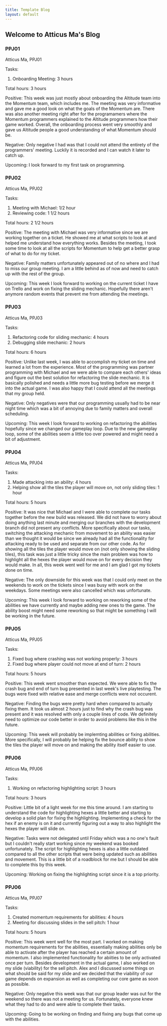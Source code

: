 ```yaml
---
title: Template Blog
layout: default
---
```


## Welcome to Atticus Ma's Blog

### PPJ01

Atticus Ma, PPJ01

Tasks: 

1. Onboarding Meeting: 3 hours

Total hours: 3 hours

Positive: This week was just mostly about onboarding the Altitude team into the Momentum team, which includes me. The meeting was very informative and gave me a good look on what the goals of the Momentum are. There was also another meeting right after for the programamers where the Momentum programmers explained to the Altitude programmers how their game worked. Overall, the onboarding process went very smoothly and gave us Altitude people a good understanding of what Momentum should be. 

Negative: Only negative I had was that I could not attend the entirety of the programmers' meeting. Luckily it is recorded and I can watch it later to catch up. 

Upcoming: I look forward to my first task on programming. 

### PPJ02

Atticus Ma, PPJ02

Tasks: 

1. Meeting with Michael: 1/2 hour
2. Reviewing code: 1 1/2 hours

Total hours: 2 1/2 hours

Positive: The meeting with Michael was very informative since we are working together on a ticket. He showed me at what scripts to look at and helped me understand how everything works. Besides the meeting, I took some time to look at all the scripts for Momentum to help get a better grasp of what to do for my ticket. 

Negative: Family matters unfortunately appeared out of no where and I had to miss our group meeting. I am a little behind as of now and need to catch up with the rest of the group. 

Upcoming: This week I look forward to working on the current ticket I have on Trello and work on fixing the sliding mechanic. Hopefully there aren't anymore random events that prevent me from attending the meetings. 

### PPJ03

Atticus Ma, PPJ03

Tasks: 

1. Refactoring code for sliding mechanic: 4 hours
2. Debugging slide mechanic: 2 hours

Total hours: 6 hours

Positive: Unlike last week, I was able to accomplish my ticket on time and learned a lot from the experience. Most of the programming was partner programming with Michael and 
we were able to compare each others' ideas and figure out the best solution for refactoring the slide mechanic. It is basically polished and needs a little more bug testing before we merge it into the actual game. I was also happy that I could attend all the meetings that my group held. 

Negative: Only negatives were that our programming usually had to be near night time which was a bit of annoying due to family matters and overall scheduling. 

Upcoming: This week I look forward to working on refactoring the abilities hopefully since we changed our gameplay loop. Due to the new gameplay loop, some of the abilities seem a little too over powered and might need a bit of adjustment. 

### PPJ04

Atticus Ma, PPJ04

Tasks: 

1. Made attacking into an ability: 4 hours
2. Helping show all the tiles the player will move on, not only sliding tiles: 1 hour

Total hours: 5 hours

Positive: It was nice that Michael and I were able to complete our tasks together before the new build was released. We did not have to worry about doing anything last minute and merging our branches with the development branch did not present any conflicts. More specifically about  our tasks, switching the attacking mechanic from movement to an ability was easier than we thought it would be since we already had all the functionality for attacking ready to be used and separate from our other code. As for showing all the tiles the player would move on (not only showing the sliding tiles), this task was just a little tricky since the main problem was how to highlight all the hexes the player would move on for every decision they would make. In all, this week went well for me and I am glad I got my tickets done on time. 

Negative: The only downside for this week was that I could only meet on the weekends to work on the tickets since I was busy with work on the weekdays. Some meetings were also cancelled which was unfortunate. 

Upcoming: This week I look forward to working on reworking some of the abilities we have currently and maybe adding new ones to the game. The ability boost might need some reworking so that might be something I will be working in the future. 

### PPJ05

Atticus Ma, PPJ05

Tasks: 

1. Fixed bug where crashing was not working properly: 3 hours
2. Fixed bug where player could not move at end of turn: 2 hours

Total hours: 5 hours

Positive: This week went smoother than expected. We were able to fix the crash bug and end of turn bug presented in last week's live playtesting. The bugs were fixed with relative ease and merge conflicts were not occurent. 

Negative: Finding the bugs were pretty hard when compared to actually fixing them. It took us almost 2 hours just to find why the crash bug was present and it was resolved with only a couple lines of code. We definitely need to optimize our code better in order to avoid problems like this in the future. 

Upcoming: This week will probably be implemting abilities or fixing abilities. More specifically, I will probably be helping fix the bounce ability to show the tiles the player will move on and making the ability itself easier to use. 

### PPJ06

Atticus Ma, PPJ06

Tasks: 

1. Working on refactoring highlighting script: 3 hours

Total hours: 3 hours

Positive: Little bit of a light week for me this time around. I am starting to understand the code for highlighting hexes a little better and starting to develop a solid plan for fixing the highlighting. Implementing a check for the hex if an enemy is on it and currently figuring out a way to also highlight the hexes the player will slide on. 

Negative: Tasks were not delegated until Friday which was a no one's fault but I couldn't really start working since my weekend was booked unfortunately. The script for highlighting hexes is also a little outdated compared to all the other scripts that were being updated such as abilities and movement. This is a little bit of a roadblock for me but I should be able to complete this by this week. 

Upcoming: Working on fixing the highlighting script since it is a top priority. 

### PPJ06

Atticus Ma, PPJ07

Tasks: 

1. Created momentum requirements for abilities: 4 hours
2. Meeting for discussing slides in the sell pitch: 1 hour

Total hours: 5 hours

Positive: This week went well for the most part. I worked on making momentum requirements for the abilities, essentially making abilities only be able to activate after the player has reached a certain amount of momentum. I also implemented functionality for abiities to be only activated once per turn. Besides development in the actual game, I also worked on  my slide (viability) for the sell pitch. Alex and I discussed some things on what should be said for my slide and we decided that the viability of our game depends on expansion as well as completing our core game as soon as possible.  

Negative: Only negative this week was that our group leader was  out for the weekend so there was not a meeting for us. Fortunately, everyone knew what they had to do and were able to complete their tasks. 

Upcoming: Going to be working on finding and fixing any bugs that come up with the abilities. 
